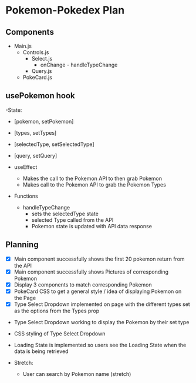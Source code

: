 # Pokemon-Pokedex Plan

## Components

- Main.js
  - Controls.js
    - Select.js
      - onChange - handleTypeChange
    - Query.js
  - PokeCard.js

## usePokemon hook

-State:

- [pokemon, setPokemon]
- [types, setTypes]
- [selectedType, setSelectedType]
- [query, setQuery]
- useEffect

  - Makes the call to the Pokemon API to then grab Pokemon
  - Makes call to the Pokemon API to grab the Pokemon Types

- Functions
  - handleTypeChange
    - sets the selectedType state
    - selected Type called from the API
    - Pokemon state is updated with API data response

## Planning

- [x] Main component successfully shows the first 20 pokemon return from the API
- [x] Main component successfully shows Pictures of corresponding Pokemon
- [x] Display 3 components to match corresponding Pokemon
- [x] PokeCard CSS to get a general style / idea of displaying Pokemon on the Page
- [x] Type Select Dropdown implemented on page with the different types set as the options from the Types prop
- Type Select Dropdown working to display the Pokemon by their set type
- CSS styling of Type Select Dropdown
- Loading State is implemented so users see the Loading State when the data is being retrieved

- Stretch:
  - User can search by Pokemon name (stretch)
